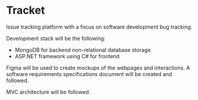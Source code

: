 # Tracket
Issue tracking platform with a focus on software development bug tracking.

Development stack will be the following:
- MongoDB for backend non-relational database storage
- ASP.NET framework using C# for frontend

Figma will be used to create mockups of the webpages and interactions. A software requirements specifications document will be created and followed.

MVC architecture will be followed.
